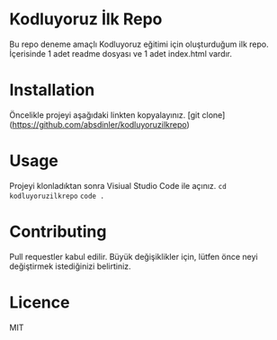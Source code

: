 # Kodluyoruz İlk Repo
Bu repo deneme amaçlı Kodluyoruz eğitimi için oluşturduğum ilk repo. İçerisinde 1 adet readme dosyası ve 1 adet index.html vardır.

# Installation 
Öncelikle projeyi aşağıdaki linkten kopyalayınız.
[git clone] (https://github.com/absdinler/kodluyoruzilkrepo)

# Usage
Projeyi klonladıktan sonra Visiual Studio Code ile açınız. 
`cd kodluyoruzilkrepo`
`code .`

# Contributing 
Pull requestler kabul edilir. Büyük değişiklikler için, lütfen önce neyi değiştirmek istediğinizi belirtiniz. 

# Licence

MIT